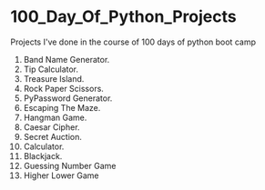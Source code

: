 # 100_Day_Of_Python_Projects
Projects I've done in the course of 100 days of python boot camp

1. Band Name Generator.
2. Tip Calculator.
3. Treasure Island.
4. Rock Paper Scissors.
5. PyPassword Generator.
6. Escaping The Maze.
7. Hangman Game.
8. Caesar Cipher.
9. Secret Auction.
10. Calculator.
11. Blackjack.
12. Guessing Number Game
13. Higher Lower Game
